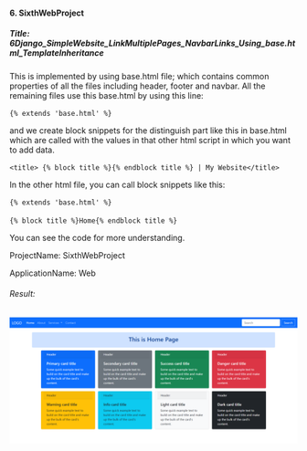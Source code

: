 
#### 6. SixthWebProject
##### Title: 6Django_SimpleWebsite_LinkMultiplePages_NavbarLinks_Using_base.html_TemplateInheritance
This is implemented by using base.html file; which contains common properties of all the files including header, footer and navbar.
All the remaining files use this base.html by using this line:

    {% extends 'base.html' %}
    
and we create block snippets for the distinguish part like this in base.html which are called with the values in that other html script in which you want to add data.

    <title> {% block title %}{% endblock title %} | My Website</title>
    
In the other html file, you can call block snippets like this:

    {% extends 'base.html' %}

    {% block title %}Home{% endblock title %}

You can see the code for more understanding.

ProjectName: SixthWebProject

ApplicationName: Web

###### Result:
![](../Results/WebProject6.png)
